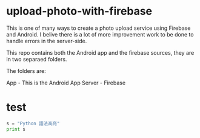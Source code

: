 # upload-photo-with-firebase
This is one of many ways to create a photo upload service using Firebase and Android. I belive there is a lot of more improvement work to be done to handle errors in the server-side.

This repo contains both the Android app and the firebase sources, they are in two separaed folders.

The folders are:

App - This is the Android App
Server - Firebase
# test
```python
s = "Python 語法高亮"
print s
```
